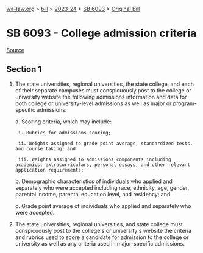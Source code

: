 [wa-law.org](/) > [bill](/bill/) > [2023-24](/bill/2023-24/) > [SB 6093](/bill/2023-24/sb/6093/) > [Original Bill](/bill/2023-24/sb/6093/1/)

# SB 6093 - College admission criteria

[Source](http://lawfilesext.leg.wa.gov/biennium/2023-24/Pdf/Bills/Senate%20Bills/6093.pdf)

## Section 1
1. The state universities, regional universities, the state college, and each of their separate campuses must conspicuously post to the college or university website the following admissions information and data for both college or university-level admissions as well as major or program-specific admissions:

    a. Scoring criteria, which may include:

        i. Rubrics for admissions scoring;

        ii. Weights assigned to grade point average, standardized tests, and course taking; and

        iii. Weights assigned to admissions components including academics, extracurriculars, personal essays, and other relevant application requirements;

    b. Demographic characteristics of individuals who applied and separately who were accepted including race, ethnicity, age, gender, parental income, parental education level, and residency; and

    c. Grade point average of individuals who applied and separately who were accepted.

2. The state universities, regional universities, and state college must conspicuously post to the college's or university's website the criteria and rubrics used to score a candidate for admission to the college or university as well as any criteria used in major-specific admissions.
